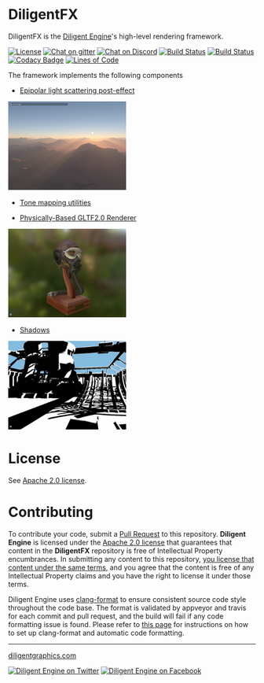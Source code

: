 # DiligentFX

DiligentFX is the [Diligent Engine](https://github.com/DiligentGraphics/DiligentEngine)'s high-level rendering framework.

[![License](https://img.shields.io/badge/License-Apache%202.0-blue.svg)](License.txt)
[![Chat on gitter](https://badges.gitter.im/gitterHQ/gitter.png)](https://gitter.im/diligent-engine)
[![Chat on Discord](https://img.shields.io/discord/730091778081947680?logo=discord)](https://discord.gg/t7HGBK7)
[![Build Status](https://ci.appveyor.com/api/projects/status/github/DiligentGraphics/DiligentFX?svg=true)](https://ci.appveyor.com/project/DiligentGraphics/diligentfx)
[![Build Status](https://travis-ci.org/DiligentGraphics/DiligentFX.svg?branch=master)](https://travis-ci.org/DiligentGraphics/DiligentFX)
[![Codacy Badge](https://api.codacy.com/project/badge/Grade/e676fd09e6b34ce1a0b42242738b86e0)](https://www.codacy.com/manual/DiligentGraphics/DiligentFX?utm_source=github.com&amp;utm_medium=referral&amp;utm_content=DiligentGraphics/DiligentFX&amp;utm_campaign=Badge_Grade)
[![Lines of Code](https://tokei.rs/b1/github.com/DiligentGraphics/DiligentFX)](https://github.com/DiligentGraphics/DiligentFX)

The framework implements the following components

* [Epipolar light scattering post-effect](https://github.com/DiligentGraphics/DiligentFX/tree/master/PostProcess/EpipolarLightScattering)
<img src="https://github.com/DiligentGraphics/DiligentFX/blob/master/PostProcess/EpipolarLightScattering/media/LightScattering.png" width=240>

* [Tone mapping utilities](https://github.com/DiligentGraphics/DiligentFX/tree/master/Shaders/PostProcess/ToneMapping/public)

* [Physically-Based GLTF2.0 Renderer](https://github.com/DiligentGraphics/DiligentFX/tree/master/GLTF_PBR_Renderer)
<img src="https://github.com/DiligentGraphics/DiligentFX/blob/master/GLTF_PBR_Renderer/screenshots/flight_helmet.jpg" width=240>

* [Shadows](https://github.com/DiligentGraphics/DiligentFX/tree/master/Components#shadows)
<img src="https://github.com/DiligentGraphics/DiligentFX/blob/master/Components/media/Powerplant-Shadows.jpg" width=240>

# License

See [Apache 2.0 license](License.txt).


<a name="contributing"></a>
# Contributing

To contribute your code, submit a [Pull Request](https://github.com/DiligentGraphics/DiligentFX/pulls) 
to this repository. **Diligent Engine** is licensed under the [Apache 2.0 license](License.txt) that guarantees 
that content in the **DiligentFX** repository is free of Intellectual Property encumbrances.
In submitting any content to this repository,
[you license that content under the same terms](https://docs.github.com/en/free-pro-team@latest/github/site-policy/github-terms-of-service#6-contributions-under-repository-license),
and you agree that the content is free of any Intellectual Property claims and you have the right to license it under those terms. 

Diligent Engine uses [clang-format](https://clang.llvm.org/docs/ClangFormat.html) to ensure
consistent source code style throughout the code base. The format is validated by appveyor and travis
for each commit and pull request, and the build will fail if any code formatting issue is found. Please refer
to [this page](https://github.com/DiligentGraphics/DiligentCore/blob/master/doc/code_formatting.md) for instructions
on how to set up clang-format and automatic code formatting.

------------------------------

[diligentgraphics.com](http://diligentgraphics.com)

[![Diligent Engine on Twitter](https://github.com/DiligentGraphics/DiligentCore/blob/master/media/twitter.png)](https://twitter.com/diligentengine)
[![Diligent Engine on Facebook](https://github.com/DiligentGraphics/DiligentCore/blob/master/media/facebook.png)](https://www.facebook.com/DiligentGraphics/)

